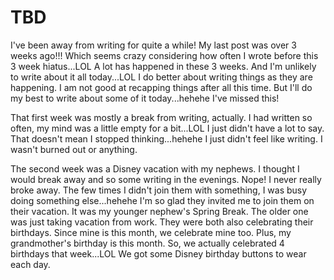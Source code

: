 # TBD

I've been away from writing for quite a while! My last post was over 3 weeks ago!!! Which seems crazy considering how often I wrote before this 3 week hiatus...LOL A lot has happened in these 3 weeks. And I'm unlikely to write about it all today...LOL I do better about writing things as they are happening. I am not good at recapping things after all this time. But I'll do my best to write about some of it today...hehehe I've missed this!

That first week was mostly a break from writing, actually. I had written so often, my mind was a little empty for a bit...LOL I just didn't have a lot to say. That doesn't mean I stopped thinking...hehehe I just didn't feel like writing. I wasn't burned out or anything.

The second week was a Disney vacation with my nephews. I thought I would break away and so some writing in the evenings. Nope! I never really broke away. The few times I didn't join them with something, I was busy doing something else...hehehe I'm so glad they invited me to join them on their vacation. It was my younger nephew's Spring Break. The older one was just taking vacation from work. They were both also celebrating their birthdays. Since mine is this month, we celebrate mine too. Plus, my grandmother's birthday is this month. So, we actually celebrated 4 birthdays that week...LOL We got some Disney birthday buttons to wear each day.

